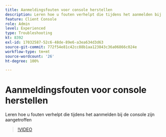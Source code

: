 ```yaml
---
title: Aanmeldingsfouten voor console herstellen
description: Leren hoe u fouten verhelpt die tijdens het aanmelden bij de console zijn aangetroffen
feature: Client Console
role: Admin
level: Experienced
type: Troubleshooting
kt: 8392
exl-id: 17032587-52c6-48de-89e6-a3ea634d3d63
source-git-commit: 772f54e81c42cc88b1aa123843c36a06866c024e
workflow-type: tm+mt
source-wordcount: '26'
ht-degree: 100%

---
```


# Aanmeldingsfouten voor console herstellen

Leren hoe u fouten verhelpt die tijdens het aanmelden bij de console zijn aangetroffen

>[!VIDEO](https://video.tv.adobe.com/v/335896?quality=12)
